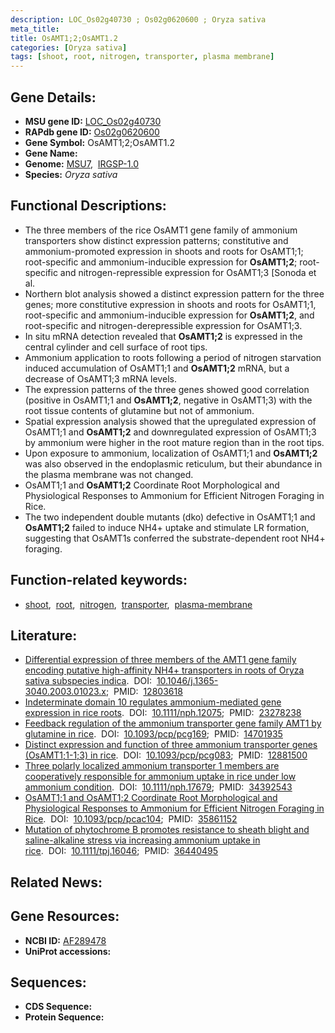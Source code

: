 ```yaml
---
description: LOC_Os02g40730 ; Os02g0620600 ; Oryza sativa
meta_title:
title: OsAMT1;2;OsAMT1.2
categories: [Oryza sativa]
tags: [shoot, root, nitrogen, transporter, plasma membrane]
---
```


## Gene Details:
- **MSU gene ID:** [LOC_Os02g40730](http://rice.uga.edu/cgi-bin/ORF_infopage.cgi?orf=LOC_Os02g40730)  
- **RAPdb gene ID:** [Os02g0620600](https://rapdb.dna.affrc.go.jp/locus/?name=Os02g0620600)  
- **Gene Symbol:** OsAMT1;2;OsAMT1.2
- **Gene Name:**
- **Genome:**  [MSU7](http://rice.uga.edu/),&nbsp;&nbsp;[IRGSP-1.0](https://rapdb.dna.affrc.go.jp/download/irgsp1.html)
- **Species:** *Oryza sativa*

## Functional Descriptions:
   - The three members of the rice OsAMT1 gene family of ammonium transporters show distinct expression patterns; constitutive and ammonium-promoted expression in shoots and roots for OsAMT1;1; root-specific and ammonium-inducible expression for **OsAMT1;2**; root-specific and nitrogen-repressible expression for OsAMT1;3 [Sonoda et al.
   - Northern blot analysis showed a distinct expression pattern for the three genes; more constitutive expression in shoots and roots for OsAMT1;1, root-specific and ammonium-inducible expression for **OsAMT1;2**, and root-specific and nitrogen-derepressible expression for OsAMT1;3.
   - In situ mRNA detection revealed that **OsAMT1;2** is expressed in the central cylinder and cell surface of root tips.
   - Ammonium application to roots following a period of nitrogen starvation induced accumulation of OsAMT1;1 and **OsAMT1;2** mRNA, but a decrease of OsAMT1;3 mRNA levels.
   - The expression patterns of the three genes showed good correlation (positive in OsAMT1;1 and **OsAMT1;2**, negative in OsAMT1;3) with the root tissue contents of glutamine but not of ammonium.
   - Spatial expression analysis showed that the upregulated expression of OsAMT1;1 and **OsAMT1;2** and downregulated expression of OsAMT1;3 by ammonium were higher in the root mature region than in the root tips.
   - Upon exposure to ammonium, localization of OsAMT1;1 and **OsAMT1;2** was also observed in the endoplasmic reticulum, but their abundance in the plasma membrane was not changed.
   - OsAMT1;1 and **OsAMT1;2** Coordinate Root Morphological and Physiological Responses to Ammonium for Efficient Nitrogen Foraging in Rice.
   - The two independent double mutants (dko) defective in OsAMT1;1 and **OsAMT1;2** failed to induce NH4+ uptake and stimulate LR formation, suggesting that OsAMT1s conferred the substrate-dependent root NH4+ foraging.

## Function-related keywords:
   - [shoot](/tags/shoot/),&nbsp;&nbsp;[root](/tags/root/),&nbsp;&nbsp;[nitrogen](/tags/nitrogen/),&nbsp;&nbsp;[transporter](/tags/transporter/),&nbsp;&nbsp;[plasma-membrane](/tags/plasma-membrane/)

## Literature:
   - [Differential expression of three members of the AMT1 gene family encoding putative high-affinity NH4+ transporters in roots of Oryza sativa subspecies indica](https://www.doi.org/10.1046/j.1365-3040.2003.01023.x).&nbsp;&nbsp;DOI:&nbsp;&nbsp;[10.1046/j.1365-3040.2003.01023.x](https://www.doi.org/10.1046/j.1365-3040.2003.01023.x);&nbsp;&nbsp;PMID:&nbsp;&nbsp;[12803618](https://pubmed.ncbi.nlm.nih.gov/12803618/)
   - [Indeterminate domain 10 regulates ammonium-mediated gene expression in rice roots](https://www.doi.org/10.1111/nph.12075).&nbsp;&nbsp;DOI:&nbsp;&nbsp;[10.1111/nph.12075](https://www.doi.org/10.1111/nph.12075);&nbsp;&nbsp;PMID:&nbsp;&nbsp;[23278238](https://pubmed.ncbi.nlm.nih.gov/23278238/)
   - [Feedback regulation of the ammonium transporter gene family AMT1 by glutamine in rice](https://www.doi.org/10.1093/pcp/pcg169).&nbsp;&nbsp;DOI:&nbsp;&nbsp;[10.1093/pcp/pcg169](https://www.doi.org/10.1093/pcp/pcg169);&nbsp;&nbsp;PMID:&nbsp;&nbsp;[14701935](https://pubmed.ncbi.nlm.nih.gov/14701935/)
   - [Distinct expression and function of three ammonium transporter genes (OsAMT1;1-1;3) in rice](https://www.doi.org/10.1093/pcp/pcg083).&nbsp;&nbsp;DOI:&nbsp;&nbsp;[10.1093/pcp/pcg083](https://www.doi.org/10.1093/pcp/pcg083);&nbsp;&nbsp;PMID:&nbsp;&nbsp;[12881500](https://pubmed.ncbi.nlm.nih.gov/12881500/)
   - [Three polarly localized ammonium transporter 1 members are cooperatively responsible for ammonium uptake in rice under low ammonium condition](https://www.doi.org/10.1111/nph.17679).&nbsp;&nbsp;DOI:&nbsp;&nbsp;[10.1111/nph.17679](https://www.doi.org/10.1111/nph.17679);&nbsp;&nbsp;PMID:&nbsp;&nbsp;[34392543](https://pubmed.ncbi.nlm.nih.gov/34392543/)
   - [OsAMT1;1 and OsAMT1;2 Coordinate Root Morphological and Physiological Responses to Ammonium for Efficient Nitrogen Foraging in Rice](https://www.doi.org/10.1093/pcp/pcac104).&nbsp;&nbsp;DOI:&nbsp;&nbsp;[10.1093/pcp/pcac104](https://www.doi.org/10.1093/pcp/pcac104);&nbsp;&nbsp;PMID:&nbsp;&nbsp;[35861152](https://pubmed.ncbi.nlm.nih.gov/35861152/)
   - [Mutation of phytochrome B promotes resistance to sheath blight and saline-alkaline stress via increasing ammonium uptake in rice](https://www.doi.org/10.1111/tpj.16046).&nbsp;&nbsp;DOI:&nbsp;&nbsp;[10.1111/tpj.16046](https://www.doi.org/10.1111/tpj.16046);&nbsp;&nbsp;PMID:&nbsp;&nbsp;[36440495](https://pubmed.ncbi.nlm.nih.gov/36440495/)

## Related News:

## Gene Resources:
- **NCBI ID:**  [AF289478](http://www.ncbi.nlm.nih.gov/nuccore/AF289478)
- **UniProt accessions:** [](https://www.uniprot.org/uniprotkb//entry)

## Sequences:
- **CDS Sequence:**
- **Protein Sequence:**
